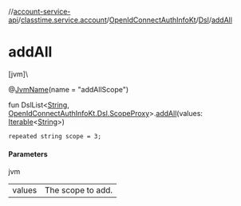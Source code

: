 //[account-service-api](../../../../index.md)/[classtime.service.account](../../index.md)/[OpenIdConnectAuthInfoKt](../index.md)/[Dsl](index.md)/[addAll](add-all.md)

# addAll

[jvm]\

@[JvmName](https://kotlinlang.org/api/latest/jvm/stdlib/kotlin.jvm/-jvm-name/index.html)(name = &quot;addAllScope&quot;)

fun DslList&lt;[String](https://kotlinlang.org/api/latest/jvm/stdlib/kotlin/-string/index.html), [OpenIdConnectAuthInfoKt.Dsl.ScopeProxy](-scope-proxy/index.md)&gt;.[addAll](add-all.md)(values: [Iterable](https://kotlinlang.org/api/latest/jvm/stdlib/kotlin.collections/-iterable/index.html)&lt;[String](https://kotlinlang.org/api/latest/jvm/stdlib/kotlin/-string/index.html)&gt;)

<code>repeated string scope = 3;</code>

#### Parameters

jvm

| | |
|---|---|
| values | The scope to add. |
